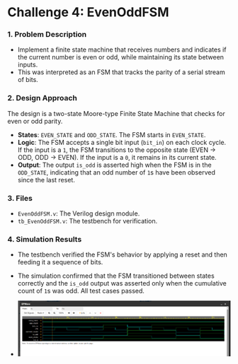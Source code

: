 # Challenge 4: EvenOddFSM

### 1. Problem Description
- Implement a finite state machine that receives numbers and indicates if the current number is even or odd, while maintaining its state between inputs. 
- This was interpreted as an FSM that tracks the parity of a serial stream of bits.

### 2. Design Approach
The design is a two-state Moore-type Finite State Machine that checks for even or odd parity.
- **States**: `EVEN_STATE` and `ODD_STATE`. The FSM starts in `EVEN_STATE`.
- **Logic**: The FSM accepts a single bit input (`bit_in`) on each clock cycle. If the input is a `1`, the FSM transitions to the opposite state (EVEN -> ODD, ODD -> EVEN). If the input is a `0`, it remains in its current state.
- **Output**: The output `is_odd` is asserted high when the FSM is in the `ODD_STATE`, indicating that an odd number of `1`s have been observed since the last reset.

### 3. Files
* `EvenOddFSM.v`: The Verilog design module.
* `tb_EvenOddFSM.v`: The testbench for verification.

### 4. Simulation Results
- The testbench verified the FSM's behavior by applying a reset and then feeding it a sequence of bits. 
- The simulation confirmed that the FSM transitioned between states correctly and the `is_odd` output was asserted only when the cumulative count of `1`s was odd. All test cases passed.

- ![Waveform](../images/waveform4.png)
